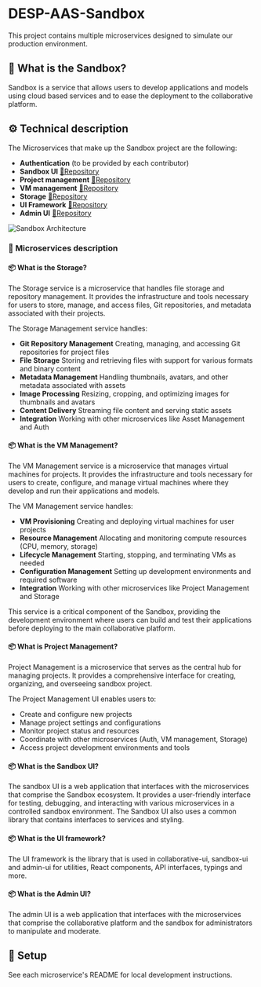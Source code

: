 # DESP-AAS-Sandbox

This project contains multiple microservices designed to simulate our production environment.

## 🧪 What is the Sandbox?

Sandbox is a service that allows users to develop applications and models using cloud based services and to ease the deployment to the collaborative platform.

## ⚙️ Technical description
The Microservices that make up the Sandbox project are the following: 
- **Authentication** (to be provided by each contributor)
- **Sandbox UI** [🔗Repository](https://github.com/acri-st/sandbox-ui)  
- **Project management** [🔗Repository](https://github.com/acri-st/project-management)
- **VM management** [🔗Repository](https://github.com/acri-st/vm-management)
- **Storage** [🔗Repository](https://github.com/acri-st/storage)
- **UI Framework** [🔗Repository](https://github.com/acri-st/ui-fwk)
- **Admin UI** [🔗Repository](https://github.com/acri-st/admin-ui)

![Sandbox Architecture](https://github.com/acri-st/sandbox-ui/blob/main/docs/architecture.png?raw=true)

### 📄 Microservices description

#### 📦 What is the Storage?

The Storage service is a microservice that handles file storage and repository management. It provides the infrastructure and tools necessary for users to store, manage, and access files, Git repositories, and metadata associated with their projects.

The Storage Management service handles:
- **Git Repository Management** Creating, managing, and accessing Git repositories for project files
- **File Storage** Storing and retrieving files with support for various formats and binary content
- **Metadata Management** Handling thumbnails, avatars, and other metadata associated with assets
- **Image Processing** Resizing, cropping, and optimizing images for thumbnails and avatars
- **Content Delivery** Streaming file content and serving static assets
- **Integration** Working with other microservices like Asset Management and Auth  

#### 📦 What is the VM Management?

The VM Management service is a microservice that manages virtual machines for projects. It provides the infrastructure and tools necessary for users to create, configure, and manage virtual machines where they develop and run their applications and models.

The VM Management service handles:
- **VM Provisioning** Creating and deploying virtual machines for user projects
- **Resource Management** Allocating and monitoring compute resources (CPU, memory, storage)
- **Lifecycle Management** Starting, stopping, and terminating VMs as needed
- **Configuration Management** Setting up development environments and required software
- **Integration** Working with other microservices like Project Management and Storage

This service is a critical component of the Sandbox, providing the development environment where users can build and test their applications before deploying to the main collaborative platform.  

#### 📦 What is Project Management?

Project Management is a microservice that serves as the central hub for managing projects. It provides a comprehensive interface for creating, organizing, and overseeing sandbox project.

The Project Management UI enables users to:
- Create and configure new projects
- Manage project settings and configurations
- Monitor project status and resources
- Coordinate with other microservices (Auth, VM management, Storage)
- Access project development environments and tools  

#### 📦 What is the Sandbox UI?

The sandbox UI is a web application that interfaces with the microservices that comprise the Sandbox ecosystem. It provides a user-friendly interface for testing, debugging, and interacting with various microservices in a controlled sandbox environment.
The Sandbox UI also uses a common library that contains interfaces to services and styling.  

#### 📦 What is the UI framework?

The UI framework is the library that is used in collaborative-ui, sandbox-ui and admin-ui for utilities, React components, API interfaces, typings and more.  

#### 📦 What is the Admin UI?

The admin UI is a web application that interfaces with the microservices that comprise the collaborative platform and the sandbox for administrators to manipulate and moderate.  

## 🧰 Setup

See each microservice's README for local development instructions.
